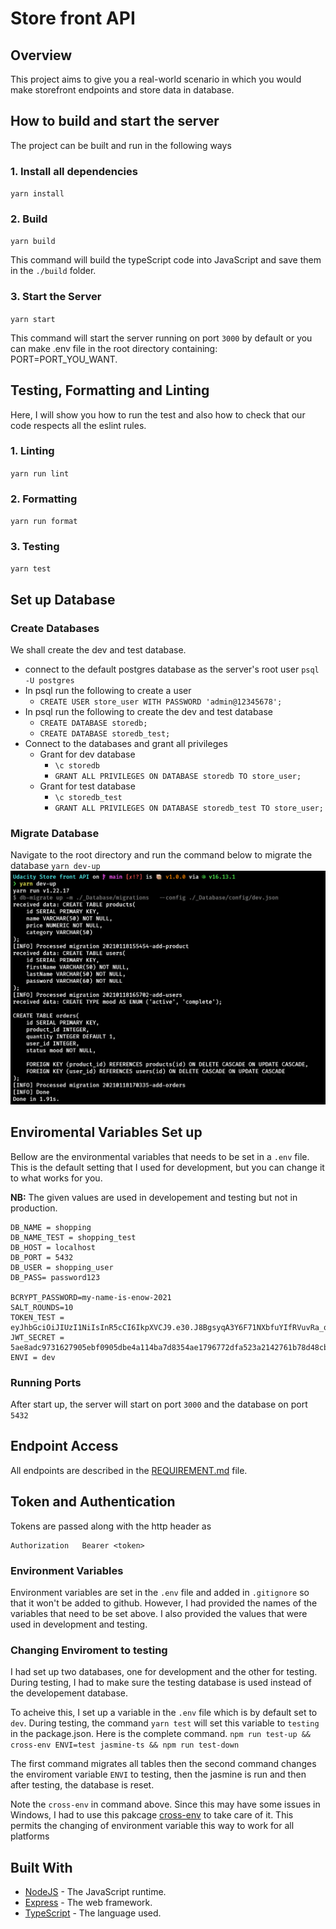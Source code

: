 # Store front API

## Overview

This project aims to give you a real-world scenario in which you would make storefront endpoints and store data in database.

## How to build and start the server

The project can be built and run in the following ways

### 1. Install all dependencies

`yarn install`

### 2. Build

`yarn build`

This command will build the typeScript code into JavaScript and save them in the `./build` folder.

### 3. Start the Server

`yarn start`

This command will start the server running on port `3000` by default or you can make .env file in the root directory containing: PORT=PORT_YOU_WANT.

## Testing, Formatting and Linting

Here, I will show you how to run the test and also how to check that our code respects all the eslint rules.

### 1. Linting

`yarn run lint`

### 2. Formatting

`yarn run format`

### 3. Testing

`yarn test`

## Set up Database

### Create Databases

We shall create the dev and test database.

- connect to the default postgres database as the server's root user `psql -U postgres`
- In psql run the following to create a user
  - `CREATE USER store_user WITH PASSWORD 'admin@12345678';`
- In psql run the following to create the dev and test database
  - `CREATE DATABASE storedb;`
  - `CREATE DATABASE storedb_test;`
- Connect to the databases and grant all privileges
  - Grant for dev database
    - `\c storedb`
    - `GRANT ALL PRIVILEGES ON DATABASE storedb TO store_user;`
  - Grant for test database
    - `\c storedb_test`
    - `GRANT ALL PRIVILEGES ON DATABASE storedb_test TO store_user;`

### Migrate Database

Navigate to the root directory and run the command below to migrate the database
`yarn dev-up`
!['migrate database'](./docs/migrate-up.png)

## Enviromental Variables Set up

Bellow are the environmental variables that needs to be set in a `.env` file. This is the default setting that I used for development, but you can change it to what works for you.

**NB:** The given values are used in developement and testing but not in production.

```
DB_NAME = shopping
DB_NAME_TEST = shopping_test
DB_HOST = localhost
DB_PORT = 5432
DB_USER = shopping_user
DB_PASS= password123

BCRYPT_PASSWORD=my-name-is-enow-2021
SALT_ROUNDS=10
TOKEN_TEST = eyJhbGciOiJIUzI1NiIsInR5cCI6IkpXVCJ9.e30.J8BgsyqA3Y6F71NXbfuYIfRVuvRa_qb08RStxrCVhlQ
JWT_SECRET = 5ae8adc9731627905ebf0905dbe4a114ba7d8354ae1796772dfa523a2142761b78d48cbfcd98000bb94fbdbd8147f30de6b3484c3a060d389068204df6a50630
ENVI = dev
```

### Running Ports

After start up, the server will start on port `3000` and the database on port `5432`

## Endpoint Access

All endpoints are described in the [REQUIREMENT.md](REQUIREMENTS.md) file.

## Token and Authentication

Tokens are passed along with the http header as

```
Authorization   Bearer <token>
```

### Environment Variables

Environment variables are set in the `.env` file and added in `.gitignore` so that it won't be added to github. However, I had provided the names of the variables that need to be set above. I also provided the values that were used in development and testing.

### Changing Enviroment to testing

I had set up two databases, one for development and the other for testing. During testing, I had to make sure the testing database is used instead of the developement database.

To acheive this, I set up a variable in the `.env` file which is by default set to `dev`. During testing, the command `yarn test` will set this variable to `testing` in the package.json. Here is the complete command.
`npm run test-up && cross-env ENVI=test jasmine-ts && npm run test-down`

The first command migrates all tables then the second command changes the enviroment variable `ENVI` to testing, then the jasmine is run and then after testing, the database is reset.

Note the `cross-env` in command above. Since this may have some issues in Windows, I had to use this pakcage [cross-env](https://www.npmjs.com/package/cross-env) to take care of it. This permits the changing of environment variable this way to work for all platforms

## Built With

- [NodeJS](https://nodejs.org/en/) - The JavaScript runtime.
- [Express](https://expressjs.com/) - The web framework.
- [TypeScript](https://www.typescriptlang.org/) - The language used.

